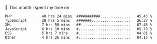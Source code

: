 📅 This month I spent my time on

<!--START_SECTION:waka-->

```text
PHP              48 hrs 24 mins  ###########..............   45.43 %
TypeScript       28 hrs 5 mins   #######..................   26.37 %
XML              7 hrs 56 mins   ##.......................   07.46 %
JavaScript       6 hrs 10 mins   #........................   05.79 %
CSS              5 hrs 7 mins    #........................   04.81 %
Other            4 hrs 26 mins   #........................   04.16 %
```

<!--END_SECTION:waka-->
